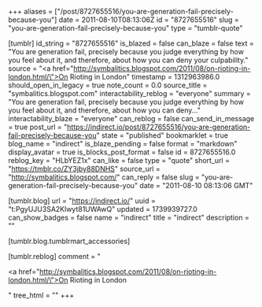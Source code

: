 +++
aliases = ["/post/8727655516/you-are-generation-fail-precisely-because-you"]
date = 2011-08-10T08:13:06Z
id = "8727655516"
slug = "you-are-generation-fail-precisely-because-you"
type = "tumblr-quote"

[tumblr]
id_string = "8727655516"
is_blazed = false
can_blaze = false
text = "You are generation fail, precisely because you judge everything by how you feel about it, and therefore, about how you can deny your culpability."
source = "<a href=\"http://symbalitics.blogspot.com/2011/08/on-rioting-in-london.html/\">On Rioting in London</a>"
timestamp = 1312963986.0
should_open_in_legacy = true
note_count = 0.0
source_title = "symbalitics.blogspot.com"
interactability_reblog = "everyone"
summary = "You are generation fail, precisely because you judge everything by how you feel about it, and therefore, about how you can deny..."
interactability_blaze = "everyone"
can_reblog = false
can_send_in_message = true
post_url = "https://indirect.io/post/8727655516/you-are-generation-fail-precisely-because-you"
state = "published"
bookmarklet = true
blog_name = "indirect"
is_blaze_pending = false
format = "markdown"
display_avatar = true
is_blocks_post_format = false
id = 8727655516.0
reblog_key = "HLbYEZ1x"
can_like = false
type = "quote"
short_url = "https://tmblr.co/ZY3jby88DNHS"
source_url = "http://symbalitics.blogspot.com/"
can_reply = false
slug = "you-are-generation-fail-precisely-because-you"
date = "2011-08-10 08:13:06 GMT"

[tumblr.blog]
url = "https://indirect.io/"
uuid = "t:PgyUJU3SA2Klwyt81UWAwQ"
updated = 1739939727.0
can_show_badges = false
name = "indirect"
title = "indirect"
description = ""

[tumblr.blog.tumblrmart_accessories]

[tumblr.reblog]
comment = "<p><a href=\"http://symbalitics.blogspot.com/2011/08/on-rioting-in-london.html/\">On Rioting in London</a></p>"
tree_html = ""
+++
